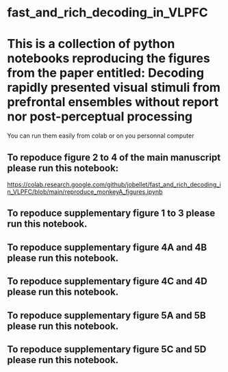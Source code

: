 # fast_and_rich_decoding_in_VLPFC
# This is a collection of python notebooks reproducing the figures from the paper entitled: **Decoding rapidly presented visual stimuli from prefrontal ensembles without report nor post-perceptual processing**
You can run them easily from colab or on you personnal computer

## To repoduce figure 2 to 4 of the main manuscript please run this notebook:
https://colab.research.google.com/github/jobellet/fast_and_rich_decoding_in_VLPFC/blob/main/reproduce_monkeyA_figures.ipynb

## To repoduce supplementary figure 1 to 3 please run this notebook.

## To repoduce supplementary figure 4A and 4B please run this notebook.

## To repoduce supplementary figure 4C and 4D  please run this notebook.

## To repoduce supplementary figure 5A and 5B please run this notebook.

## To repoduce supplementary figure 5C and 5D  please run this notebook.
